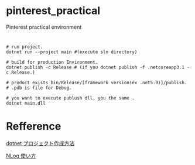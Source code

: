 # pinterest_practical
Pinterest practical environment

#
```
# run project.
dotnet run --project main #(execute sln directory)

# build for production Environment.
dotnet publish -c Release # (if you dotnet publish -f .netcoreapp3.1 -c Release.)

# product exists bin/Release/[framework version(ex .net5.0)]/publish.
# .pdb is file for Debug.

# you want to execute publush dll, you the same .
dotnet main.dll
```

# Refference

[dotnet プロジェクト作成方法](https://qiita.com/jnuank/items/e9aeb2d8c99d1e6f1081)

[NLog 使い方](https://qiita.com/developpermanati/items/1de20d836070f42049cf)